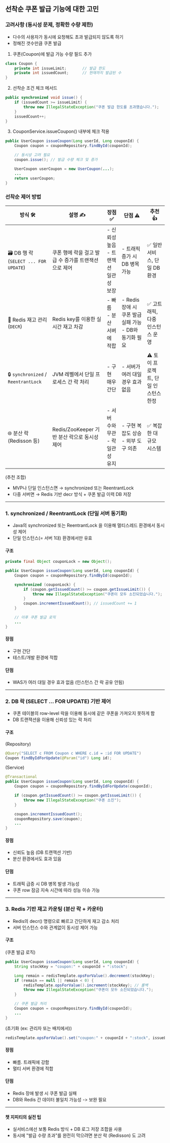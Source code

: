 ## 선착순 쿠폰 발급 기능에 대한 고민
### 고려사항 (동시성 문제, 정확한 수량 제한)
- 다수의 사용자가 동시에 요청해도 초과 발급되지 않도록 하기
- 정해진 갯수만큼 쿠폰 발급

1. 쿠폰(Coupon)에 발급 가능 수량 필드 추가
```java
class Coupon {
    private int issueLimit;       // 발급 한도
    private int issuedCount;      // 현재까지 발급된 수
}
```
2. 선착순 조건 체크 메서드
```java
public synchronized void issue() {
    if (issuedCount >= issueLimit) {
        throw new IllegalStateException("쿠폰 발급 한도를 초과했습니다.");
    }
    issuedCount++;
}
```
3. CouponService.issueCoupon() 내부에 체크 적용
```java
public UserCoupon issueCoupon(Long userId, Long couponId) {
    Coupon coupon = couponRepository.findById(couponId);

    // 동시성 고려 필요
    coupon.issue(); // 발급 수량 체크 및 증가

    UserCoupon userCoupon = new UserCoupon(...);
    ...
    return userCoupon;
}
```

### 선착순 제어 방법
| 방식 🛠                         | 설명 ✍️                                       | 장점 ✅                          | 단점 ⚠️                                | 추천 👍 |
|-------------------------------|----------------------------------------------|----------------------------------|----------------------------------------|---------|
| 🗃️ DB 행 락 (`SELECT ... FOR UPDATE`) | 쿠폰 행에 락을 걸고 발급 수 증가를 트랜잭션으로 제어  | - 신뢰성 높음<br>- 트랜잭션 일관성 보장    | - 트래픽 증가 시 DB 병목 가능             | ✅ 일반 서비스, 단일 DB 환경 |
| 🚀 Redis 재고 관리 (`DECR`)     | Redis key를 이용한 실시간 재고 차감              | - 빠름<br>- 분산 서버에 적합             | - Redis 장애 시 쿠폰 발급 실패 가능<br>- DB와 동기화 필요 | ✅ 고트래픽, 다중 인스턴스 운영 |
| 🔒 `synchronized` / `ReentrantLock` | JVM 레벨에서 단일 프로세스 간 락 처리             | - 구현 매우 간단                      | - 서버가 여러 대일 경우 효과 없음        | ⚠️ 토이 프로젝트, 단일 인스턴스 한정 |
| 🌐 분산 락 (Redisson 등)        | Redis/ZooKeeper 기반 분산 락으로 동시성 제어        | - 서버 수와 무관<br>- 락 일관성 유지       | - 구현 복잡도 상승<br>- 외부 도구 의존     | ✅ 복잡한 대규모 시스템 |

(추천 조합)
- MVP나 단일 인스턴스면 → synchronized 또는 ReentrantLock
- 다중 서버면 → Redis 기반 decr 방식 + 쿠폰 발급 이력 DB 저장

---

### 1. synchronized / ReentrantLock (단일 서버 동기화)
- Java의 synchronized 또는 ReentrantLock 을 이용해 멀티스레드 환경에서 동시성 제어 
- 단일 인스턴스(= 서버 1대) 환경에서만 유효

#### 구조
```java
private final Object couponLock = new Object();

public UserCoupon issueCoupon(Long userId, Long couponId) {
    Coupon coupon = couponRepository.findById(couponId);

    synchronized (couponLock) {
        if (coupon.getIssuedCount() >= coupon.getIssueLimit()) {
            throw new IllegalStateException("쿠폰이 모두 소진되었습니다.");
        }
        coupon.incrementIssuedCount(); // issuedCount += 1
    }

    // 이후 쿠폰 발급 로직
    ...
}
```

#### 장점
- 구현 간단
- 테스트/개발 환경에 적합

#### 단점
- WAS가 여러 대일 경우 효과 없음 (인스턴스 간 락 공유 안됨)

---

### 2. DB 락 (SELECT ... FOR UPDATE) 기반 제어
- 쿠폰 테이블의 row-level 락을 이용해 동시에 같은 쿠폰을 가져오지 못하게 함 
- DB 트랜잭션을 이용해 신뢰성 있는 락 처리

#### 구조
(Repository)
```java
@Query("SELECT c FROM Coupon c WHERE c.id = :id FOR UPDATE")
Coupon findByIdForUpdate(@Param("id") Long id);
```
(Service)
```java
@Transactional
public UserCoupon issueCoupon(Long userId, Long couponId) {
    Coupon coupon = couponRepository.findByIdForUpdate(couponId);

    if (coupon.getIssuedCount() >= coupon.getIssueLimit()) {
        throw new IllegalStateException("쿠폰 소진");
    }

    coupon.incrementIssuedCount();
    couponRepository.save(coupon);
    ...
}
```

#### 장점
- 신뢰도 높음 (DB 트랜잭션 기반)
- 분산 환경에서도 효과 있음

#### 단점
- 트래픽 급증 시 DB 병목 발생 가능성
- 쿠폰 row 잠금 지속 시간에 따라 성능 이슈 가능

---

### 3. Redis 기반 재고 카운팅 (분산 락 + 카운터)
- Redis의 decr() 명령으로 빠르고 간단하게 재고 감소 처리 
- 서버 인스턴스 수와 관계없이 동시성 제어 가능

#### 구조
(쿠폰 발급 로직)
```java
public UserCoupon issueCoupon(Long userId, Long couponId) {
    String stockKey = "coupon:" + couponId + ":stock";

    Long remain = redisTemplate.opsForValue().decrement(stockKey);
    if (remain == null || remain < 0) {
        redisTemplate.opsForValue().increment(stockKey); // 롤백
        throw new IllegalStateException("쿠폰이 모두 소진되었습니다.");
    }

    // 쿠폰 발급 처리
    Coupon coupon = couponRepository.findById(couponId);
    ...
}
```
(초기화 (ex: 관리자 또는 배치에서))
```java
redisTemplate.opsForValue().set("coupon:" + couponId + ":stock", issueLimit);
```

#### 장점
- 빠름. 트래픽에 강함
- 멀티 서버 환경에 적합

#### 단점
- Redis 장애 발생 시 쿠폰 발급 실패
- DB와 Redis 간 데이터 불일치 가능성 -> 보완 필요

---

#### 챗 지피티의 실전 팁
- 실서비스에선 보통 Redis 방식 + DB 로그 저장 조합을 사용
- 동시에 "발급 수량 초과"를 완전히 막으려면 분산 락 (Redisson) 도 고려